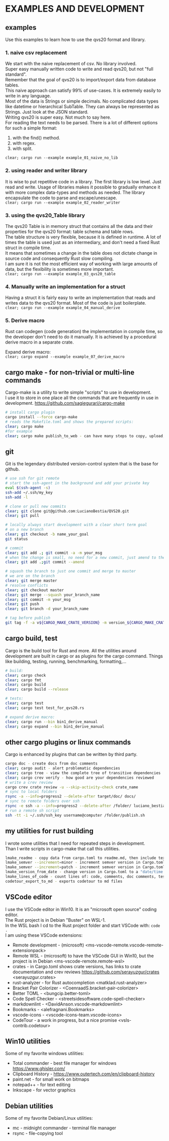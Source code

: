 # EXAMPLES AND DEVELOPMENT

## examples

Use this examples to learn how to use the qvs20 format and library.  

[comment]: # (lmake_md_to_doc_comments start A)

### 1. naive csv replacement

We start with the naive replacement of csv. No library involved.  
Super easy manually written code to write and read qvs20, but not "full standard".  
Remember that the goal of qvs20 is to import/export data from database tables.  
This naive approach can satisfy 99% of use-cases. It is extremely easily to write in any language.  
Most of the data is Strings or simple decimals. No complicated data types like datetime or hierarchical SubTable. They can always be represented as Strings. Just look at the JSON standard.  
Writing qvs20 is super easy. Not much to say here.  
For reading the text needs to be parsed. There is a lot of different options for such a simple format:  

1. with the find() method.  
2. with regex.  
3. with split.  

`clear; cargo run --example example_01_naive_no_lib`  

[comment]: # (lmake_md_to_doc_comments end A)

[comment]: # (lmake_md_to_doc_comments start B)

### 2. using reader and writer library

It is wise to put repetitive code in a library. The first library is low level. Just read and write. Usage of libraries makes it possible to gradually enhance it with more complex data-types and methods as needed. The library encapsulate the code to parse and escape/unescape.  
`clear; cargo run --example example_02_reader_writer`  

[comment]: # (lmake_md_to_doc_comments end B)

[comment]: # (lmake_md_to_doc_comments start C)

### 3. using the qvs20_Table library

The qvs20 Table is in memory struct that contains all the data and their properties for the qvs20 format: table schema and table rows.  
The table structure is very flexible, because it is defined in runtime.
A lot of times the table is used just as an intermediary, and don't need a fixed Rust struct in compile time.  
It means that sometimes a change in the table does not dictate change in source code and consequently Rust slow compiling.  
I am sure it is not the most efficient way of working with large amounts of data, but the flexibility is sometimes more important.  
`clear; cargo run --example example_03_qvs20_table`  

[comment]: # (lmake_md_to_doc_comments end C)

[comment]: # (lmake_md_to_doc_comments start D)

### 4. Manually write an implementation for a struct

Having a struct it is fairly easy to write an implementation that reads and writes data to the qvs20 format. Most of the code is just boilerplate.  
`clear; cargo run --example example_04_manual_derive`  

[comment]: # (lmake_md_to_doc_comments end D)

[comment]: # (lmake_md_to_doc_comments start E)

### 5. Derive macro

Rust can codegen (code generation) the implementation in compile time, so the developer don't need to do it manually. It is achieved by a procedural derive macro in a separate crate.  

Expand derive macro:  
`clear; cargo expand --example example_07_derive_macro`  

[comment]: # (lmake_md_to_doc_comments end E)

## cargo make - for non-trivial or multi-line commands

Cargo-make is a utility to write simple "scripts" to use in development.  
I use it to store in one place all the commands that are frequently in use in development.  <https://github.com/sagiegurari/cargo-make>

```bash
# install cargo plugin
cargo install --force cargo-make
# reads the Makefile.toml and shows the prepared scripts:
clear; cargo make
#for example
clear; cargo make publish_to_web - can have many steps to copy, upload, tag, stop/start server,...
```

## git

Git is the legendary distributed version-control system that is the base for github.  

```bash
# use ssh for git remote
# start the ssh-agent in the background and add your private key
eval $(ssh-agent -s)
ssh-add ~/.ssh/my_key
ssh-add -l

# clone or pull new commits
clear; git clone git@github.com:LucianoBestia/QVS20.git
clear; git pull

# locally always start development with a clear short term goal
# on a new branch
clear; git checkout -b name_your_goal
git status

# commit
clear; git add .; git commit -a -m your_msg
# when the change is small, no need for a new commit, just amend to the last one
clear; git add .;git commit --amend

# squash the branch to just one commit and merge to master
# we are on the branch
clear; git merge master
# resolve conflicts
clear; git checkout master
clear; git merge --squash your_branch_name
clear; git commit -m your_msg
clear; git push
clear; git branch -d your_branch_name

# tag before publish
git tag -f -a v${CARGO_MAKE_CRATE_VERSION} -m version_${CARGO_MAKE_CRATE_VERSION}
```

## cargo build, test

Cargo is the build tool for Rust and more. All the utilities around development are built in cargo or as plugins for the cargo command. Things like building, testing, running, benchmarking, formatting,...  


```bash
# build:
clear; cargo check
clear; cargo fmt
clear; cargo build
clear; cargo build --release

# tests:
clear; cargo test
clear; cargo test test_for_qvs20.rs

# expand derive macro:
clear; cargo run --bin bin1_derive_manual
clear; cargo expand --bin bin1_derive_manual

```

## other cargo plugins or linux commands

Cargo is enhanced by plugins that can be written by third party.  

```bash
cargo doc - create docs from doc comments
clear; cargo audit - alert problematic dependencies
clear; cargo tree - view the complete tree of transitive dependencies
clear; cargo crev verify - how good are your dependencies reviewed
# write a crev review
cargo crev crate review -u --skip-activity-check crate_name
# sync to local folders
rsync -a --info=progress2 --delete-after target/doc/ docs/ 
# sync to remote folders over ssh
rsync -e ssh -a --info=progress2 --delete-after /folder/ luciano_bestia@bestia.dev:/folder/
# run a remote sh script
ssh -tt -i ~/.ssh/ssh_key username@computer /folder/publish.sh

```

## my utilities for rust building

I wrote some utilities that I need for repeated steps in development.  
Than I write scripts in cargo-make that call this utilities.  

```bash
lmake_readme - copy data from cargo.toml to readme.md, then include text from readme.md into *.rs doc comments
lmake_semver --increment=minor - increment semver version in Cargo.toml for libraries
lmake_semver --increment=patch - increment semver version in Cargo.toml for libraries
lmake_version_from_date - change version in Cargo.toml to a "date/time version" (non semver) for binaries
lmake_lines_of_code - count lines of: code, comments, doc comments, tests, examples and include in README.md as shield badges
codetour_export_to_md - exports codetour to md files
```

## VSCode editor

I use the VSCode editor in Win10. It is an "microsoft open source" coding editor.  
The Rust project is in Debian "Buster" on WSL-1.  
In the WSL bash I cd to the Rust project folder and start VSCode with:  `code .`  
I am using these VSCode extensions:

- Remote development - (microsoft) <ms-vscode-remote.vscode-remote-extensionpack>
- Remote WSL - (microsoft) to have the VSCode GUI in Win10, but the project is in Debian <ms-vscode-remote.remote-wsl>
- crates - in Cargo.toml shows crate versions, has links to crate documentation and crev reviews <https://github.com/serayuzgur/crates> <serayuzgur.crates>
- rust-analyzer - for Rust autocompletion <matklad.rust-analyzer>
- Bracket Pair Colorizer - <CoenraadS.bracket-pair-colorizer>
- Better TOML - <bungcip.better-toml>
- Code Spell Checker - <streetsidesoftware.code-spell-checker>
- markdownlint - <DavidAnson.vscode-markdownlint>
- Bookmarks - <alefragnani.Bookmarks>
- vscode-icons - <vscode-icons-team.vscode-icons>
- CodeTour - a work in progress, but a nice promise <vsls-contrib.codetour>

## Win10 utilities

Some of my favorite windows utilities:  

- Total commander - best file manager for windows <https://www.ghisler.com/>
- Clipboard History - <https://www.outertech.com/en/clipboard-history>
- paint.net - for small work on bitmaps
- notepad++ - for text editing
- Inkscape - for vector graphics

## Debian utilities

Some of my favorite Debian/Linux utilities:  

- mc - midnight commander - terminal file manager
- rsync - file-copying tool
